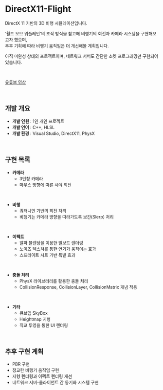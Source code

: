 # DirectX11-Flight

DirectX 11 기반의 3D 비행 시뮬레이션입니다.  

‘월드 오브 워플레인’의 조작 방식을 참고해 비행기의 회전과 카메라 시스템을 구현해보고자 했으며, <br>
추후 기획에 따라 비행기 움직임은 더 개선해볼 계획입니다.

아직 미완성 상태의 프로젝트이며, 네트워크 서버도 간단한 소켓 프로그래밍만 구현되어 있습니다.

<br>

[유튜브 영상](https://youtu.be/LtHkrbhR0IQ?si=OpMynCfWETIsJcHL)

<br>

## 개발 개요

- **개발 인원** : 1인 개인 프로젝트
- **개발 언어** : C++, HLSL
- **개발 환경** : Visual Studio, DirectX11, PhysX

<br>

## 구현 목록

- **카메라**
  - 3인칭 카메라
  - 마우스 방향에 따른 시야 회전

<br>

- **비행**
  - 쿼터니언 기반의 회전 처리
  - 비행기는 카메라 방향을 따라가도록 보간(Slerp) 처리

<br>

- **이펙트**
  - 알파 블렌딩을 이용한 빌보드 렌더링
  - 노이즈 텍스쳐를 통한 연기가 움직이는 효과
  - 스프라이트 시트 기반 폭발 효과

<br>

- **충돌 처리**
  - PhysX 라이브러리를 활용한 충돌 처리
  - CollisionResponse, CollisionLayer, CollisionMatrix 개념 적용

<br>

- **기타**
  - 큐브맵 SkyBox
  - Heightmap 지형
  - 직교 투영을 통한 UI 렌더링
    
<br>

## 추후 구현 계획
- PBR 구현
- 정교한 비행기 움직임 구현
- 지형 렌더링과 이펙트 렌더링 개선
- 네트워크 서버-클라이언트 간 동기화 시스템 구현
